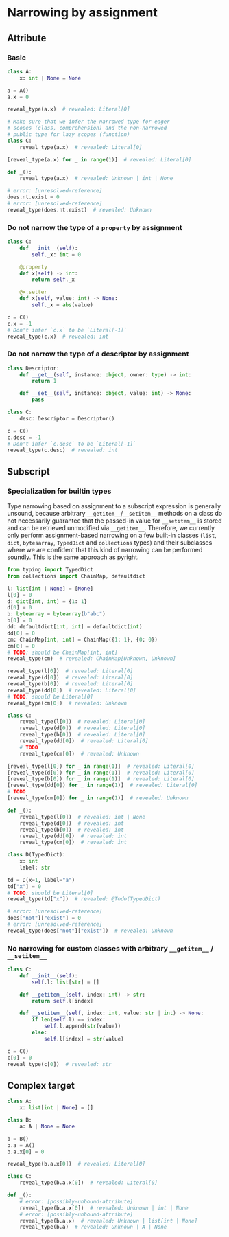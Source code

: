 # Narrowing by assignment

## Attribute

### Basic

```py
class A:
    x: int | None = None

a = A()
a.x = 0

reveal_type(a.x)  # revealed: Literal[0]

# Make sure that we infer the narrowed type for eager
# scopes (class, comprehension) and the non-narrowed
# public type for lazy scopes (function)
class C:
    reveal_type(a.x)  # revealed: Literal[0]

[reveal_type(a.x) for _ in range(1)]  # revealed: Literal[0]

def _():
    reveal_type(a.x)  # revealed: Unknown | int | None

# error: [unresolved-reference]
does.nt.exist = 0
# error: [unresolved-reference]
reveal_type(does.nt.exist)  # revealed: Unknown
```

### Do not narrow the type of a `property` by assignment

```py
class C:
    def __init__(self):
        self._x: int = 0

    @property
    def x(self) -> int:
        return self._x

    @x.setter
    def x(self, value: int) -> None:
        self._x = abs(value)

c = C()
c.x = -1
# Don't infer `c.x` to be `Literal[-1]`
reveal_type(c.x)  # revealed: int
```

### Do not narrow the type of a descriptor by assignment

```py
class Descriptor:
    def __get__(self, instance: object, owner: type) -> int:
        return 1

    def __set__(self, instance: object, value: int) -> None:
        pass

class C:
    desc: Descriptor = Descriptor()

c = C()
c.desc = -1
# Don't infer `c.desc` to be `Literal[-1]`
reveal_type(c.desc)  # revealed: int
```

## Subscript

### Specialization for builtin types

Type narrowing based on assignment to a subscript expression is generally unsound, because arbitrary
`__getitem__`/`__setitem__` methods on a class do not necessarily guarantee that the passed-in value
for `__setitem__` is stored and can be retrieved unmodified via `__getitem__`. Therefore, we
currently only perform assignment-based narrowing on a few built-in classes (`list`, `dict`,
`bytesarray`, `TypedDict` and `collections` types) and their subclasses where we are confident that
this kind of narrowing can be performed soundly. This is the same approach as pyright.

```py
from typing import TypedDict
from collections import ChainMap, defaultdict

l: list[int | None] = [None]
l[0] = 0
d: dict[int, int] = {1: 1}
d[0] = 0
b: bytearray = bytearray(b"abc")
b[0] = 0
dd: defaultdict[int, int] = defaultdict(int)
dd[0] = 0
cm: ChainMap[int, int] = ChainMap({1: 1}, {0: 0})
cm[0] = 0
# TODO: should be ChainMap[int, int]
reveal_type(cm)  # revealed: ChainMap[Unknown, Unknown]

reveal_type(l[0])  # revealed: Literal[0]
reveal_type(d[0])  # revealed: Literal[0]
reveal_type(b[0])  # revealed: Literal[0]
reveal_type(dd[0])  # revealed: Literal[0]
# TODO: should be Literal[0]
reveal_type(cm[0])  # revealed: Unknown

class C:
    reveal_type(l[0])  # revealed: Literal[0]
    reveal_type(d[0])  # revealed: Literal[0]
    reveal_type(b[0])  # revealed: Literal[0]
    reveal_type(dd[0])  # revealed: Literal[0]
    # TODO
    reveal_type(cm[0])  # revealed: Unknown

[reveal_type(l[0]) for _ in range(1)]  # revealed: Literal[0]
[reveal_type(d[0]) for _ in range(1)]  # revealed: Literal[0]
[reveal_type(b[0]) for _ in range(1)]  # revealed: Literal[0]
[reveal_type(dd[0]) for _ in range(1)]  # revealed: Literal[0]
# TODO
[reveal_type(cm[0]) for _ in range(1)]  # revealed: Unknown

def _():
    reveal_type(l[0])  # revealed: int | None
    reveal_type(d[0])  # revealed: int
    reveal_type(b[0])  # revealed: int
    reveal_type(dd[0])  # revealed: int
    reveal_type(cm[0])  # revealed: int

class D(TypedDict):
    x: int
    label: str

td = D(x=1, label="a")
td["x"] = 0
# TODO: should be Literal[0]
reveal_type(td["x"])  # revealed: @Todo(TypedDict)

# error: [unresolved-reference]
does["not"]["exist"] = 0
# error: [unresolved-reference]
reveal_type(does["not"]["exist"])  # revealed: Unknown
```

### No narrowing for custom classes with arbitrary `__getitem__` / `__setitem__`

```py
class C:
    def __init__(self):
        self.l: list[str] = []

    def __getitem__(self, index: int) -> str:
        return self.l[index]

    def __setitem__(self, index: int, value: str | int) -> None:
        if len(self.l) == index:
            self.l.append(str(value))
        else:
            self.l[index] = str(value)

c = C()
c[0] = 0
reveal_type(c[0])  # revealed: str
```

## Complex target

```py
class A:
    x: list[int | None] = []

class B:
    a: A | None = None

b = B()
b.a = A()
b.a.x[0] = 0

reveal_type(b.a.x[0])  # revealed: Literal[0]

class C:
    reveal_type(b.a.x[0])  # revealed: Literal[0]

def _():
    # error: [possibly-unbound-attribute]
    reveal_type(b.a.x[0])  # revealed: Unknown | int | None
    # error: [possibly-unbound-attribute]
    reveal_type(b.a.x)  # revealed: Unknown | list[int | None]
    reveal_type(b.a)  # revealed: Unknown | A | None
```
